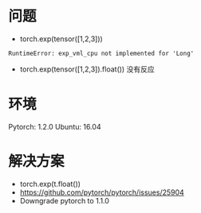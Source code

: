 # 问题
- torch.exp(tensor([1,2,3]))
```
RuntimeError: exp_vml_cpu not implemented for 'Long'
```

- torch.exp(tensor([1,2,3]).float())
没有反应

# 环境
Pytorch: 1.2.0
Ubuntu: 16.04

# 解决方案
- torch.exp(t.float())
- https://github.com/pytorch/pytorch/issues/25904
- Downgrade pytorch to 1.1.0
